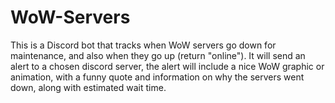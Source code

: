 # WoW-Servers
This is a Discord bot that tracks when WoW servers go down for maintenance, and also when they go up (return "online"). It will send an alert to a chosen discord server, the alert will include a nice WoW graphic or animation, with a funny quote and information on why the servers went down, along with estimated wait time.
